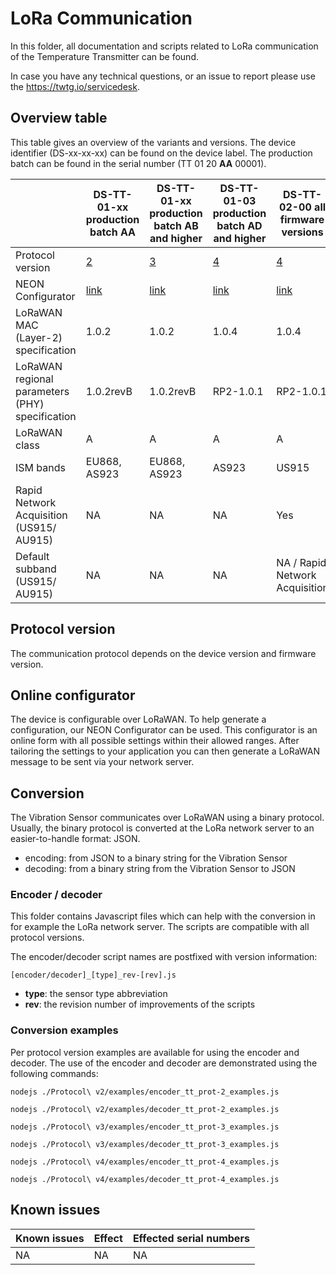 # LoRa Communication

In this folder, all documentation and scripts related to LoRa communication of the Temperature Transmitter can be found.

In case you have any technical questions, or an issue to report please use the https://twtg.io/servicedesk.

## Overview table

This table gives an overview of the variants and versions.
The device identifier (DS-xx-xx-xx) can be found on the device label.
The production batch can be found in the serial number (TT 01 20 **AA** 00001).

|                                                 | DS-TT-01-xx production batch AA                       | DS-TT-01-xx production batch AB and higher            | DS-TT-01-03 production batch AD and higher            | DS-TT-02-00 all firmware versions                     
| ----------------------------------------------- | ----------------------------------------------------- | ----------------------------------------------------- | ----------------------------------------------------- | ----------------------------------------------------- 
| Protocol version                                | [2](./Protocol%20v2/)                                 | [3](./Protocol%20v3/)                                 | [4](./Protocol%20v4/)                                 | [4](./Protocol%20v4/)                                 
| NEON Configurator                               | [link](https://neon-configurator.twtg.io/neon/tt/v2/) | [link](https://neon-configurator.twtg.io/neon/tt/v3/) | [link](https://neon-configurator.twtg.io/neon/tt/v4/) | [link](https://neon-configurator.twtg.io/neon/tt/v4/) 
| LoRaWAN MAC (Layer-2) specification             | 1.0.2                                                 | 1.0.2                                                 | 1.0.4                                                 | 1.0.4                                                 
| LoRaWAN regional parameters (PHY) specification | 1.0.2revB                                             | 1.0.2revB                                             | RP2-1.0.1                                             | RP2-1.0.1                                             
| LoRaWAN class                                   | A                                                     | A                                                     | A                                                     | A                                                     
| ISM bands                                       | EU868, AS923                                          | EU868, AS923                                          | AS923                                                 | US915                                                 
| Rapid Network Acquisition (US915/ AU915)        | NA                                                    | NA                                                    | NA                                                    | Yes                                                   
| Default subband (US915/ AU915)                  | NA                                                    | NA                                                    | NA                                                    | NA / Rapid Network Acquisition                        |

## Protocol version

The communication protocol depends on the device version and firmware version.

## Online configurator

The device is configurable over LoRaWAN.
To help generate a configuration, our NEON Configurator can be used.
This configurator is an online form with all possible settings within their allowed ranges.
After tailoring the settings to your application you can then generate a LoRaWAN message to be sent via your network server.

## Conversion

The Vibration Sensor communicates over LoRaWAN using a binary protocol.
Usually, the binary protocol is converted at the LoRa network server to an easier-to-handle format: JSON.

- encoding: from JSON to a binary string for the Vibration Sensor
- decoding: from a binary string from the Vibration Sensor to JSON

### Encoder / decoder

This folder contains Javascript files which can help with the conversion in for example the LoRa network server.
The scripts are compatible with all protocol versions.

The encoder/decoder script names are postfixed with version information:

    [encoder/decoder]_[type]_rev-[rev].js

- **type**: the sensor type abbreviation
- **rev**: the revision number of improvements of the scripts

### Conversion examples

Per protocol version examples are available for using the encoder and decoder.
The use of the encoder and decoder are demonstrated using the following commands:

```
nodejs ./Protocol\ v2/examples/encoder_tt_prot-2_examples.js

nodejs ./Protocol\ v2/examples/decoder_tt_prot-2_examples.js

nodejs ./Protocol\ v3/examples/encoder_tt_prot-3_examples.js

nodejs ./Protocol\ v3/examples/decoder_tt_prot-3_examples.js

nodejs ./Protocol\ v4/examples/encoder_tt_prot-4_examples.js

nodejs ./Protocol\ v4/examples/decoder_tt_prot-4_examples.js
```

## Known issues

| Known issues | Effect | Effected serial numbers |
| ------------ | ------ | ----------------------- |
| NA           | NA     | NA                      |
